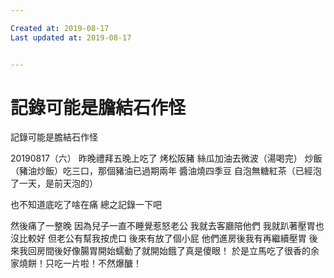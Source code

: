 ```yaml
---

Created at: 2019-08-17
Last updated at: 2019-08-17


---
```


# 記錄可能是膽結石作怪


記錄可能是膽結石作怪

20190817（六）
昨晚禮拜五晚上吃了
烤松阪豬
絲瓜加油去微波（湯喝完）
炒飯（豬油炒飯）吃三口，那個豬油已過期兩年
醬油燒四季豆
自泡無糖紅茶（已經泡了一天，是前天泡的）

也不知道底吃了啥在痛
總之記錄一下吧

然後痛了一整晚
因為兒子一直不睡覺惹怒老公
我就去客廳陪他們
我就趴著壓胃也沒比較好
但老公有幫我按虎口
後來有放了個小屁
他們進房後我有再繼續壓胃
後來我回房間後好像腸胃開始蠕動了就開始餓了真是傻眼！
於是立馬吃了很香的余家燒餅！只吃一片啦！不然爆醣！


